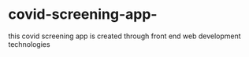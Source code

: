 # covid-screening-app-
this covid screening app is created through front end web development technologies 

